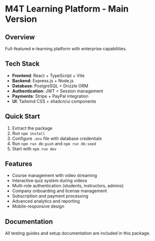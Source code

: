# M4T Learning Platform - Main Version

## Overview
Full-featured e-learning platform with enterprise capabilities.

## Tech Stack
- **Frontend**: React + TypeScript + Vite
- **Backend**: Express.js + Node.js
- **Database**: PostgreSQL + Drizzle ORM
- **Authentication**: JWT + Session management
- **Payments**: Stripe + PayPal integration
- **UI**: Tailwind CSS + shadcn/ui components

## Quick Start
1. Extract the package
2. Run `npm install`
3. Configure `.env` file with database credentials
4. Run `npm run db:push` and `npm run db:seed`
5. Start with `npm run dev`

## Features
- Course management with video streaming
- Interactive quiz system during videos
- Multi-role authentication (students, instructors, admins)
- Company onboarding and license management
- Subscription and payment processing
- Advanced analytics and reporting
- Mobile-responsive design

## Documentation
All testing guides and setup documentation are included in this package.
